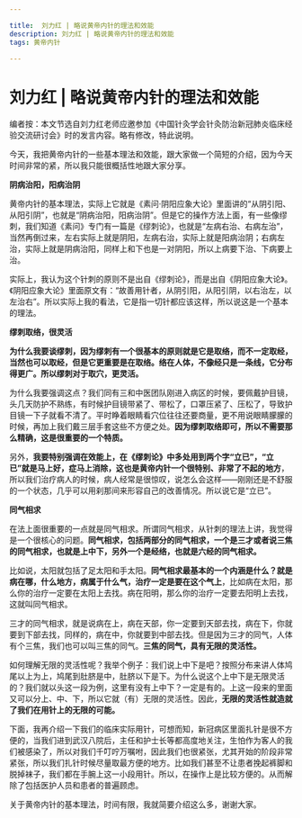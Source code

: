```yaml
---

title:  刘力红 | 略说黄帝内针的理法和效能
description: 刘力红 | 略说黄帝内针的理法和效能
tags: 黄帝内针

---
```




# 刘力红 | 略说黄帝内针的理法和效能



编者按：本文节选自刘力红老师应邀参加《中国针灸学会针灸防治新冠肺炎临床经验交流研讨会》时的发言内容。略有修改，特此说明。

今天，我把黄帝内针的一些基本理法和效能，跟大家做一个简短的介绍，因为今天时间非常的紧，所以我只能很概括性地跟大家分享。



**阴病治阳，阳病治阴**

黄帝内针的基本理法，实际上它就是《素问·阴阳应象大论》里面讲的“从阴引阳、从阳引阴”，也就是“阴病治阳，阳病治阴”。但是它的操作方法上面，有一些像缪刺，我们知道《素问》专门有一篇是《缪刺论》，也就是“左病右治、右病左治”，当然再倒过来，左右实际上就是阴阳，左病右治，实际上就是阳病治阴；右病左治，实际上就是阴病治阳，同样上和下也是一对阴阳，所以上病要下治、下病要上治。

实际上，我认为这个针刺的原则不是出自《缪刺论》，而是出自《阴阳应象大论》。《阴阳应象大论》里面原文有：“故善用针者，从阴引阳，从阳引阴，以右治左，以左治右”。所以实际上我的看法，它是指一切针都应该这样，所以说这是一个基本的理法。



**缪刺取络，很灵活**

**为什么我要谈缪刺，因为缪刺有一个很基本的原则就是它是取络，而不一定取经，当然也可以取经，但是它更重要是在取络。络在人体，不像经只是一条线，它分布得更广。所以缪刺对于取穴，更灵活。**

为什么我要强调这点？我们同有三和中医团队刚进入病区的时候，要佩戴护目镜，头几天防护不熟练，有时候护目镜带紧了、带松了，口罩压紧了、压松了，导致护目镜一下子就看不清了。平时睁着眼睛看穴位往往还要商量，更不用说眼睛朦朦的时候，再加上我们戴三层手套这些不方便之处。**因为缪刺取络即可，所以不需要那么精确，这是很重要的一个特质。**

另外，**我要特别强调在效能上，在《缪刺论》中多处用到两个字“立已”，“立已”就是马上好，症马上消除，这也是黄帝内针一个很特别、非常了不起的地方**，所以我们治疗病人的时候，病人经常是很惊叹，说怎么会这样——刚刚还是不舒服的一个状态，几乎可以用刹那间来形容自己的改善情况。所以说它是“立已”。



**同气相求**

在法上面很重要的一点就是同气相求。所谓同气相求，从针刺的理法上讲，我觉得是一个很核心的问题。**同气相求，包括两部分的同气相求，一个是三才或者说三焦的同气相求，也就是上中下，另外一个是经络，也就是六经的同气相求。**

比如说，太阳就包括了足太阳和手太阳。**同气相求最基本的一个内涵是什么？就是病在哪，什么地方，病属于什么气，治疗一定是要在这个气上**，比如病在太阳，那么你的治疗一定要在太阳上去找。病在阳明，那么你的治疗一定要去阳明上去找，这就叫同气相求。

三才的同气相求，就是说病在上，病在天部，你一定要到天部去找，病在下，你就要到下部去找，同样的，病在中，你就要到中部去找。但是因为三才的同气，人体有个三焦，我们也可以叫三焦的同气。**三焦的同气，具有无限的灵活性。**

如何理解无限的灵活性呢？我举个例子：我们说上中下是吧？按照分布来讲人体鸠尾以上为上，鸠尾到肚脐是中，肚脐以下是下。为什么说这个上中下是无限灵活的？我们就以头这一段为例，这里有没有上中下？一定是有的。上这一段来的里面又可以分上、中、下，所以它就（有）无限的灵活性。因此，**无限的灵活性就造就了我们在用针上的无限的可能。**

下面，我再介绍一下我们的临床实际用针，可想而知，新冠病区里面扎针是很不方便的，当我们进到武汉八院后，主任和护士长等都高度地关注，生怕作为客人的我们被感染了，所以对我们千叮咛万嘱咐，因此我们也很紧张，尤其开始的阶段非常紧张，所以我们扎针时候尽量取最方便的地方。比如我们甚至不让患者挽起裤脚和脱掉袜子，我们都在手腕上这一小段用针。所以，在操作上是比较方便的。从而解除了包括医护人员和患者的普遍顾虑。

关于黄帝内针的基本理法，时间有限，我就简要介绍这么多，谢谢大家。





